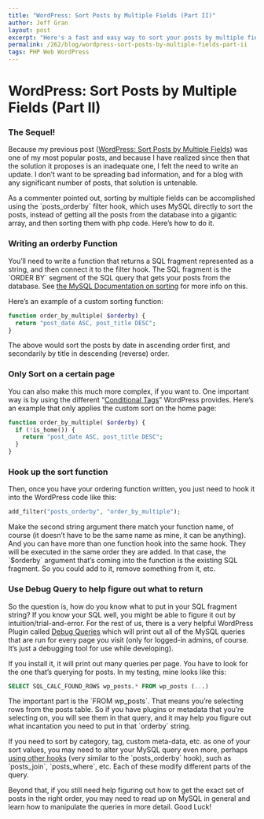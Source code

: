 ```yaml
---
title: "WordPress: Sort Posts by Multiple Fields (Part II)"
author: Jeff Gran
layout: post
excerpt: "Here's a fast and easy way to sort your posts by multiple fields, using the posts_orderby filter hook and a simple function."
permalink: /262/blog/wordpress-sort-posts-by-multiple-fields-part-ii
tags: PHP Web WordPress
---
```

# WordPress: Sort Posts by Multiple Fields (Part II)

### The Sequel!

Because my previous post ([WordPress: Sort Posts by Multiple Fields][1]) was one of my most popular posts, and because I have realized since then that the solution it proposes is an inadequate one, I felt the need to write an update. I don’t want to be spreading bad information, and for a blog with any significant number of posts, that solution is untenable.

 [1]: /218/blog/wordpress-sort-posts-by-multiple-fields "WordPress: Sort Posts by Multiple Fields"

As a commenter pointed out, sorting by multiple fields can be accomplished using the \`posts_orderby\` filter hook, which uses MySQL directly to sort the posts, instead of getting all the posts from the database into a gigantic array, and then sorting them with php code. Here’s how to do it.

### Writing an orderby Function

You’ll need to write a function that returns a SQL fragment represented as a string, and then connect it to the filter hook. The SQL fragment is the \`ORDER BY\` segment of the SQL query that gets your posts from the database. See [the MySQL Documentation on sorting][3] for more info on this.

 [3]: http://dev.mysql.com/doc/refman/5.0/en/sorting-rows.html

Here’s an example of a custom sorting function:

~~~~ php
function order_by_multiple( $orderby) {
  return "post_date ASC, post_title DESC";
}
~~~~

The above would sort the posts by date in ascending order first, and secondarily by title in descending (reverse) order. 

### Only Sort on a certain page

You can also make this much more complex, if you want to. One important way is by using the different “[Conditional Tags][4]” WordPress provides. Here’s an example that only applies the custom sort on the home page:

 [4]: http://codex.wordpress.org/Conditional_Tags

~~~~ php
function order_by_multiple( $orderby) {
  if (!is_home()) {
    return "post_date ASC, post_title DESC";
  }
}
~~~~

### Hook up the sort function

Then, once you have your ordering function written, you just need to hook it into the WordPress code like this:

~~~~ php
add_filter("posts_orderby", "order_by_multiple");
~~~~

Make the second string argument there match your function name, of course (it doesn’t have to be the same name as mine, it can be anything). And you can have more than one function hook into the same hook. They will be executed in the same order they are added. In that case, the \`$orderby\` argument that’s coming into the function is the existing SQL fragment. So you could add to it, remove something from it, etc.

### Use Debug Query to help figure out what to return

So the question is, how do you know what to put in your SQL fragment string? If you know your SQL well, you might be able to figure it out by intuition/trial-and-error. For the rest of us, there is a very helpful WordPress Plugin called [Debug Queries][5] which will print out all of the MySQL queries that are run for every page you visit (only for logged-in admins, of course. It’s just a debugging tool for use while developing).

 [5]: http://wordpress.org/extend/plugins/debug-queries/

If you install it, it will print out many queries per page. You have to look for the one that’s querying for posts. In my testing, mine looks like this:

~~~~ sql
SELECT SQL_CALC_FOUND_ROWS wp_posts.* FROM wp_posts (...)
~~~~

The important part is the \`FROM wp_posts\`. That means you’re selecting rows from the posts table. So if you have plugins or metadata that you’re selecting on, you will see them in that query, and it may help you figure out what incantation you need to put in that \`orderby\` string.

If you need to sort by category, tag, custom meta-data, etc. as one of your sort values, you may need to alter your MySQL query even more, perhaps [using other hooks][6] (very similar to the \`posts\_orderby\` hook), such as \`posts\_join\`, \`posts_where\`, etc. Each of these modify different parts of the query.

 [6]: http://codex.wordpress.org/Custom_Queries

Beyond that, if you still need help figuring out how to get the exact set of posts in the right order, you may need to read up on MySQL in general and learn how to manipulate the queries in more detail. Good Luck!
